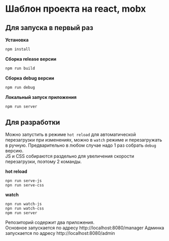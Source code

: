Шаблон проекта на react, mobx
=========================

Для запуска в первый раз
-------------------------

**Установка**
```bash
npm install 
```

**Сборка release версии**  
```bash
npm run build
```

**Сборка debug версии**  
```bash
npm run debug
```

**Локальный запуск приложения**
```bash
npm run server
```
  
Для разработки
-------------------------
Можно запустить в режиме `hot reload` для автоматической перезагрузки при изменениях, можно в `watch` режиме и перезагружать в ручную. Предварительно в любом случае надо 1 раз собрать `debug` версию.   
JS и CSS собираются раздельно для увеличения скорости перезагрузки, поэтому 2 команды.  

**hot reload**
```text
npn run serve-js
npn run serve-css
```

**watch**
```text
npn run watch-js
npn run watch-css
npm run server
```


Репозиторий содержит два приложения.  
Основное запускается по адресу http://localhost:8080/manager
Админка запускается по адресу http://localhost:8080/admin
